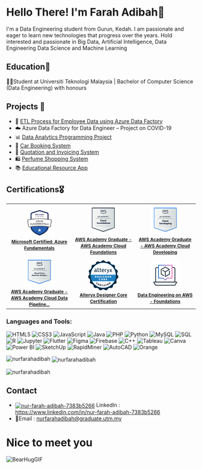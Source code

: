 # Hello There! I'm Farah Adibah👋


I'm a Data Engineering student from Gurun, Kedah. I am passionate and eager to learn new technologies that progress over the years. 
Hold interested and passionate in Big Data, Artificial Intelligence, Data Engineering Data Science and Machine Learning


## Education📗

👩‍🎓Student at Universiti Teknologi Malaysia | Bachelor of Computer Science (Data Engineering) with honours


## Projects 📂
- 🧩 [ETL Process for Employee Data using Azure Data Factory](https://github.com/nurfarahadibah/adf-project1/tree/main)
- ☁️ Azure Data Factory for Data Engineer – Project on COVID-19
- 📊 [Data Analytics Programming Project](https://github.com/nurfarahadibah/Data-Analytics-Programming-Project)
- 🚗 [Car Booking System](https://github.com/nurfarahadibah/Car-Booking-System) 
- 📄 [Quotation and Invoicing System]()  
- 🛍️ [Perfume Shopping System](https://github.com/nurfarahadibah/Perfume-System) 
- 📚 [Educational Resource App](https://github.com/wannursofea/Data-Pioneeers/tree/main/jamin_belaja) 

## Certifications🎖️
<table>
  <tr>
    <td align="center">
      <a href="https://www.credly.com/badges/a0e829e5-5c32-4935-a5ea-a5e0eaca8d3e">
        <img src="https://github.com/nurfarahadibah/nurfarahadibah/blob/main/image/certificate/azure%20fundamental.png" width="80px" height="auto"/><br/>
        <b><small><b>Microsoft Certified: Azure Fundamentals</b></small></b>
      </a>
    </td>
    <td align="center">
      <a href="https://www.credly.com/badges/47dae742-6284-4e64-931d-7f7dfffd7451/public_url">
        <img src="https://github.com/nurfarahadibah/nurfarahadibah/blob/main/image/certificate/aws-academy-graduate-aws-academy-cloud-foundations.png" width="80px" height="auto"/><br/>
        <b><small><b>AWS Academy Graduate - AWS Academy Cloud Foundations</b></small></b>
      </a>
    </td>
    <td align="center">
      <a href="https://www.credly.com/badges/f1f93b1f-b2b9-437e-9449-8052bb35d15b/public_urlk">
        <img src="https://github.com/nurfarahadibah/nurfarahadibah/blob/main/image/certificate/aws-academy-graduate-aws-academy-cloud-developing.png" width="80px" height="auto"/><br/>
        <b><small><b>AWS Academy Graduate - AWS Academy Cloud Developing</b></small></b>
      </a>
    </td>
  </tr>
  <tr>
    <td align="center">
      <a href="https://www.credly.com/badges/47807959-4452-4354-b5da-011f6654af58/public_url">
        <img src="https://github.com/nurfarahadibah/nurfarahadibah/blob/main/image/certificate/aws-academy-graduate-aws-academy-cloud-data-pipelin.png" width="80px" height="auto"/><br/>
        <b><small><b>AWS Academy Graduate - AWS Academy Cloud Data Pipeline...</b></small></b>
      </a>
    </td>
    <td align="center">
      <a href="https://www.credly.com/badges/39024289-74e4-49da-b43b-d5883d7e92a4/public_url">
        <img src="https://github.com/nurfarahadibah/nurfarahadibah/blob/main/image/certificate/alteryx-designer-core-certification.png" width="80px" height="auto"/><br/>
        <b><small><b>Alteryx Designer Core Certification</b></small></b>
      </a>
    </td>
    <td align="center">
      <a href="">
        <img src="https://github.com/nurfarahadibah/nurfarahadibah/blob/main/image/certificate/skill-builder-colorful.svg" width="80px" height="auto"/><br/>
        <b><small><b>Data Engineering on AWS - Foundations</b></small></b>
      </a>
    </td>
    </tr>
</table>
<h3 align="left">Languages and Tools:</h3>

![HTML5](https://img.shields.io/badge/-HTML5-E34F26?style=flat-square&logo=html5&logoColor=white)
![CSS3](https://img.shields.io/badge/-CSS3-1572B6?style=flat-square&logo=css3)
![JavaScript](https://img.shields.io/badge/-JavaScript-F7DF1E?style=flat-square&logo=javascript&logoColor=black)
![Java](https://img.shields.io/badge/-Java-007396?style=flat-square&logo=java)
![PHP](https://img.shields.io/badge/-PHP-777BB4?style=flat-square&logo=php&logoColor=white)
![Python](https://img.shields.io/badge/-Python-3776AB?style=flat-square&logo=python&logoColor=white)
![MySQL](https://img.shields.io/badge/-MySQL-4479A1?style=flat-square&logo=mysql&logoColor=white)
![SQL](https://img.shields.io/badge/-SQL-003B57?style=flat-square&logo=sqlite)
![R](https://img.shields.io/badge/-R-276DC3?style=flat-square&logo=r&logoColor=white)
![Jupyter](https://img.shields.io/badge/-Jupyter-F37626?style=flat-square&logo=jupyter&logoColor=white)
![Flutter](https://img.shields.io/badge/-Flutter-02569B?style=flat-square&logo=flutter&logoColor=white)
![Figma](https://img.shields.io/badge/-Figma-F24E1E?style=flat-square&logo=figma&logoColor=white)
![Firebase](https://img.shields.io/badge/-Firebase-FFCA28?style=flat-square&logo=firebase&logoColor=black)
![C++](https://img.shields.io/badge/-C++-00599C?style=flat-square&logo=c%2B%2B&logoColor=white)
![Tableau](https://img.shields.io/badge/-Tableau-E97627?style=flat-square&logo=tableau&logoColor=white)
![Canva](https://img.shields.io/badge/-Canva-00C4CC?style=flat-square&logo=canva&logoColor=white)
![Power BI](https://img.shields.io/badge/-Power%20BI-F2C811?style=flat-square&logo=power-bi&logoColor=black)
![SketchUp](https://img.shields.io/badge/-SketchUp-005F9E?style=flat-square&logo=sketchup&logoColor=white)
![RapidMiner](https://img.shields.io/badge/-RapidMiner-FF7300?style=flat-square&logo=rapidminer&logoColor=white)
![AutoCAD](https://img.shields.io/badge/-AutoCAD-E12127?style=flat-square&logo=autodesk&logoColor=white)
![Orange](https://img.shields.io/badge/-Orange-FF8000?style=flat-square&logo=orange&logoColor=white)

<p><img align="left" src="https://github-readme-stats.vercel.app/api/top-langs?username=nurfarahadibah&show_icons=true&locale=en&layout=compact" alt="nurfarahadibah" /></p>

<p>&nbsp;<img align="center" src="https://github-readme-stats.vercel.app/api?username=nurfarahadibah&show_icons=true&locale=en" alt="nurfarahadibah" /></p>

<p><img align="center" src="https://github-readme-streak-stats.herokuapp.com/?user=nurfarahadibah&" alt="nurfarahadibah" /></p>



## Contact
- <a href="https://linkedin.com/in/nur-farah-adibah-7383b5266" target="blank"><img align="center" src="https://raw.githubusercontent.com/rahuldkjain/github-profile-readme-generator/master/src/images/icons/Social/linked-in-alt.svg" alt="nur-farah-adibah-7383b5266" height="15" width="15" /></a>
Linkedln : https://www.linkedin.com/in/nur-farah-adibah-7383b5266
- 📧Email : nurfarahadibah@graduate.utm.my

# Nice to meet you


![BearHugGIF](https://user-images.githubusercontent.com/128114912/227106161-8ed26296-3968-4a74-8547-26c8bd94244f.gif)


